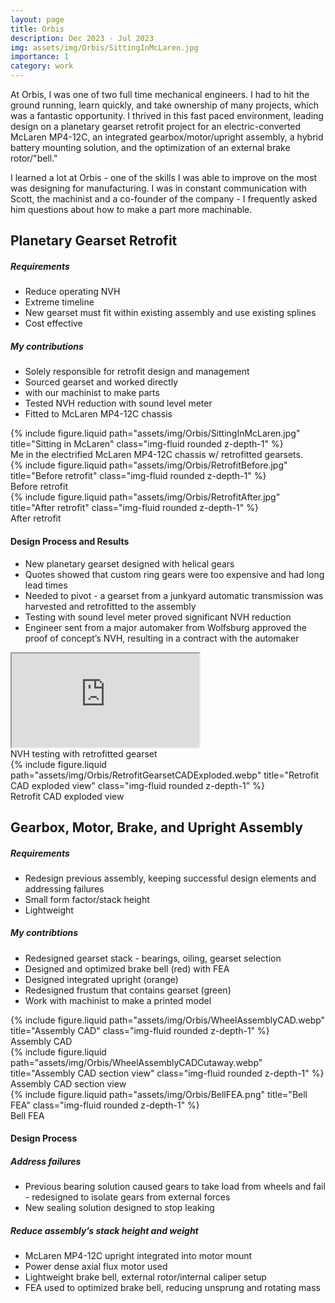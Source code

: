 ```yaml
---
layout: page
title: Orbis
description: Dec 2023 - Jul 2023
img: assets/img/Orbis/SittingInMcLaren.jpg
importance: 1
category: work
---
```


At Orbis, I was one of two full time mechanical engineers. I had to hit the ground running, learn quickly, and take ownership of many projects, which was a fantastic opportunity. I thrived in this fast paced environment, leading design on a planetary gearset retrofit project for an electric-converted McLaren MP4-12C, an integrated gearbox/motor/upright assembly, a hybrid battery mounting solution, and the optimization of an external brake rotor/"bell."

I learned a lot at Orbis - one of the skills I was able to improve on the most was designing for manufacturing. I was in constant communication with Scott, the machinist and a co-founder of the company - I frequently asked him questions about how to make a part more machinable.


## Planetary Gearset Retrofit

##### Requirements
- Reduce operating NVH
- Extreme timeline
- New gearset must fit within existing assembly and use existing splines
- Cost effective

##### My contributions
- Solely responsible for retrofit design and management
- Sourced gearset and worked directly
- with our machinist to make parts
- Tested NVH reduction with sound level meter
- Fitted to McLaren MP4-12C chassis
        
<div class="row">
    <div class="col-sm-6 mt-3 mt-md-0">
        {% include figure.liquid path="assets/img/Orbis/SittingInMcLaren.jpg" title="Sitting in McLaren" class="img-fluid rounded z-depth-1" %}
        <div class="caption">
            Me in the electrified McLaren MP4-12C chassis w/ retrofitted gearsets.
        </div>
    </div>
    <div class="col-sm-3 mt-3 mt-md-0">
        {% include figure.liquid path="assets/img/Orbis/RetrofitBefore.jpg" title="Before retrofit" class="img-fluid rounded z-depth-1" %}
        <div class="caption">
            Before retrofit
        </div>
    </div>
    <div class="col-sm-3 mt-3 mt-md-0">
        {% include figure.liquid path="assets/img/Orbis/RetrofitAfter.jpg" title="After retrofit" class="img-fluid rounded z-depth-1" %}
        <div class="caption">
            After retrofit
        </div>
    </div>
</div>


#### Design Process and Results
- New planetary gearset designed with helical gears
- Quotes showed that custom ring gears were too expensive and had long lead times
- Needed to pivot - a gearset from a junkyard automatic transmission was harvested and retrofitted to the assembly
- Testing with sound level meter proved significant NVH reduction
- Engineer sent from a major automaker from Wolfsburg approved the proof of concept’s NVH, resulting in a contract with the automaker

<div class="row">
    <div class="col-sm mt-3 mt-md-0">
       <div class="embed-responsive embed-responsive-16by9">
            <iframe class="embed-responsive-item" src="https://www.youtube.com/embed/mO29dz6uq9s?si=jJons5ZZu0bz3p0Z" allowfullscreen></iframe>
        </div>
        <div class="caption">
            NVH testing with retrofitted gearset
        </div>
    </div>
    <div class="col-sm mt-3 mt-md-0">
         {% include figure.liquid path="assets/img/Orbis/RetrofitGearsetCADExploded.webp" title="Retrofit CAD exploded view" class="img-fluid rounded z-depth-1" %}
         <div class="caption">
            Retrofit CAD exploded view
        </div>
    </div>
</div>

## Gearbox, Motor, Brake, and Upright Assembly

##### Requirements
- Redesign previous assembly, keeping successful design elements and addressing failures
- Small form factor/stack height
- Lightweight

##### My contribtions
- Redesigned gearset stack - bearings, oiling, gearset selection
- Designed and optimized brake bell (red) with FEA
- Designed integrated upright (orange)
- Redesigned frustum that contains gearset (green)
- Work with machinist to make a printed model

<div class="row">
    <div class="col-sm mt-3 mt-md-0">
        {% include figure.liquid path="assets/img/Orbis/WheelAssemblyCAD.webp" title="Assembly CAD" class="img-fluid rounded z-depth-1" %}
        <div class="caption">
            Assembly CAD
        </div>
    </div>
    <div class="col-sm mt-3 mt-md-0">
        {% include figure.liquid path="assets/img/Orbis/WheelAssemblyCADCutaway.webp" title="Assembly CAD section view" class="img-fluid rounded z-depth-1" %}
        <div class="caption">
            Assembly CAD section view
        </div>
    </div>
    <div class="col-sm mt-3 mt-md-0">
        {% include figure.liquid path="assets/img/Orbis/BellFEA.png" title="Bell FEA" class="img-fluid rounded z-depth-1" %}
        <div class="caption">
            Bell FEA
        </div>
    </div>
</div>

#### Design Process

##### Address failures
- Previous bearing solution caused gears to take load from wheels and fail - redesigned to isolate gears from external forces
- New sealing solution designed to stop leaking

##### Reduce assembly’s stack height and weight
- McLaren MP4-12C upright integrated into motor mount
- Power dense axial flux motor used
- Lightweight brake bell, external rotor/internal caliper setup
- FEA used to optimized brake bell, reducing unsprung and rotating mass